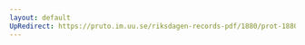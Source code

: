 ```yaml
---
layout: default
UpRedirect: https://pruto.im.uu.se/riksdagen-records-pdf/1880/prot-1880--ak--012/prot-1880--ak--012_025.pdf
---
```

